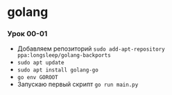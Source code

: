 # golang

### Урок 00-01
- Добавляем репозиторий `sudo add-apt-repository ppa:longsleep/golang-backports`
- `sudo apt update`
- `sudo apt install golang-go`
- `go env GOROOT`
- Запускаю первый скрипт `go run main.py`
